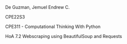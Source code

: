 De Guzman, Jemuel Endrew C.

CPE22S3

CPE311 - Computational Thinking With Python

HoA 7.2 Webscraping using BeautifulSoup and Requests
